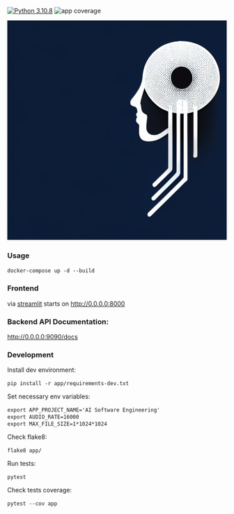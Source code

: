 [![Python 3.10.8](https://img.shields.io/badge/python-3.10.8-blue.svg)](https://www.python.org/downloads/release/python-3108/)
![app coverage](https://img.shields.io/badge/app_test_coverage-76%25-yellowgreen)

![ScreenShot](img/sound_logo.png)

### Usage
```shell
docker-compose up -d --build
```
### Frontend 
via [streamlit](https://github.com/streamlit) starts on http://0.0.0.0:8000

### Backend API Documentation: 
http://0.0.0.0:9090/docs

### Development
Install dev environment:
```shell
pip install -r app/requirements-dev.txt
```
Set necessary env variables:
```shell
export APP_PROJECT_NAME='AI Software Engineering'
export AUDIO_RATE=16000
export MAX_FILE_SIZE=1*1024*1024
```
Check flake8:
```shell
flake8 app/
```
Run tests:
```shell
pytest
```
Check tests coverage:
```shell
pytest --cov app
```
